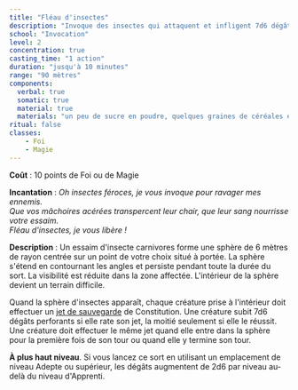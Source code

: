 ```yaml
---
title: "Fléau d'insectes"
description: "Invoque des insectes qui attaquent et infligent 7d6 dégâts perforants."
school: "Invocation"
level: 2
concentration: true
casting_time: "1 action"
duration: "jusqu'à 10 minutes"
range: "90 mètres"
components:
  verbal: true
  somatic: true
  material: true
  materials: "un peu de sucre en poudre, quelques graines de céréales et une tache de graisse"
ritual: false
classes:
    - Foi
    - Magie
---
```

**Coût** : 10 points de Foi ou de Magie  

**Incantation** : *Oh insectes féroces, je vous invoque pour ravager mes ennemis.*     
*Que vos mâchoires acérées transpercent leur chair, que leur sang nourrisse votre essaim.*     
*Fléau d'insectes, je vous libère !*    

**Description** : Un essaim d'insecte carnivores forme une sphère de 6 mètres de rayon centrée sur un point de votre choix situé à portée. La sphère s'étend en contournant les angles et persiste pendant toute la durée du sort. La visibilité est réduite dans la zone affectée. L'intérieur de la sphère devient un terrain difficile.

Quand la sphère d'insectes apparaît, chaque créature prise à l'intérieur doit effectuer un [jet de sauvegarde](/utiliser-les-caracteristiques/#jets-de-sauvegarde) de Constitution. Une créature subit 7d6 dégâts perforants si elle rate son jet, la moitié seulement si elle le réussit. Une créature doit effectuer le même jet quand elle entre dans la sphère pour la première fois de son tour ou quand elle y termine son tour.

**À plus haut niveau**. Si vous lancez ce sort en utilisant un emplacement de niveau Adepte ou supérieur, les dégâts augmentent de 2d6 par niveau au-delà du niveau d'Apprenti.
